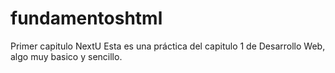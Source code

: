 # fundamentoshtml
Primer capitulo NextU
Esta es una práctica del capitulo 1 de Desarrollo Web, algo muy basico y sencillo. 
